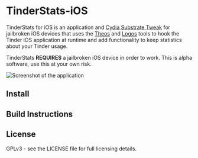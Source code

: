# TinderStats-iOS
TinderStats for iOS is an application and [Cydia Substrate Tweak](http://iphonedevwiki.net/index.php/Cydia_Substrate) for jailbroken iOS devices that uses the [Theos](http://iphonedevwiki.net/index.php/Theos) and [Logos](http://iphonedevwiki.net/index.php/Logos) tools to hook the Tinder iOS application at runtime and add functionality to keep statistics about your Tinder usage.

TinderStats **REQUIRES** a jailbroken iOS device in order to work. This is alpha software, use this at your own risk.

![Screenshot of the application](https://raw.githubusercontent.com/f41c0r/TinderStats-iOS/master/screenshot.png)

## Install

## Build Instructions

## License

GPLv3 - see the LICENSE file for full licensing details.
